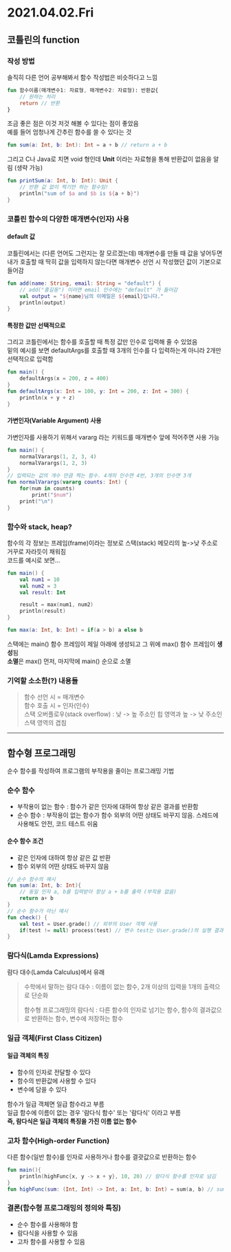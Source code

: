 # 2021.04.02.Fri
## 코틀린의 function
### 작성 방법
솔직히 다른 언어 공부해봐서 함수 작성법은 비슷하다고 느낌
```kotlin
fun 함수이름(매개변수1: 자료형, 매개변수2: 자료형): 반환값{
    // 원하는 처리
    return // 반환
}
```
조금 좋은 점은 이것 저것 해볼 수 있다는 점이 좋았음   
예를 들어 엄청나게 간추린 함수를 쓸 수 있다는 것
```kotlin
fun sum(a: Int, b: Int): Int = a + b // return a + b
```
그리고 C나 Java로 치면 void 형인데 **Unit** 이라는 자료형을 통해 반환값이 없음을 알림 (생략 가능)
```kotlin
fun printSum(a: Int, b: Int): Unit {
    // 반환 값 없이 찍기만 하는 함수임!
    println("sum of $a and $b is ${a + b}")
}
```
### 코틀린 함수의 다양한 매개변수(인자) 사용
#### default 값
코틀린에서는 (다른 언어도 그런지는 잘 모르겠는데) 매개변수를 만들 때 값을 넣어두면 내가 호출할 때 딱히 값을 입력하지 않는다면 
매개변수 선언 시 작성했던 값이 기본으로 들어감
```kotlin
fun add(name: String, email: String = "default") {
    // add("홍길동") 이러면 email 인수에는 "default" 가 들어감
    val output = "${name}님의 이메일은 ${email}입니다."
    println(output)
}
```
#### 특정한 값만 선택적으로
그리고 코틀린에서는 함수를 호출할 때 특정 값만 인수로 입력해 줄 수 있었음   
밑의 예시를 보면 defaultArgs를 호출할 때 3개의 인수를 다 입력하는게 아니라 2개만 선택적으로 입력함
```kotlin
fun main() {
    defaultArgs(x = 200, z = 400)
}
fun defaultArgs(x: Int = 100, y: Int = 200, z: Int = 300) {
    println(x + y + z)
}
```
#### 가변인자(Variable Argument) 사용
가변인자를 사용하기 위해서 vararg 라는 키워드를 매개변수 앞에 적어주면 사용 가능
```kotlin
fun main() {
    normalVarargs(1, 2, 3, 4)
    normalVarargs(1, 2, 3)
}
// 입력되는 값의 개수 만큼 찍는 함수. 4개의 인수면 4번, 3개의 인수면 3개
fun normalVarargs(vararg counts: Int) {
    for(num in counts)
        print("$num")
    print("\n")
}
```
### 함수와 stack, heap?
함수의 각 정보는 프레임(frame)이라는 정보로 스택(stack) 메모리의 높->낮 주소로 거꾸로 자라듯이 채워짐   
코드를 예시로 보면...
```kotlin
fun main() {
    val num1 = 10
    val num2 = 3
    val result: Int

    result = max(num1, num2)
    println(result)
}

fun max(a: Int, b: Int) = if(a > b) a else b
```
스택에는 main() 함수 프레임이 제일 아래에 생성되고 그 위에 max() 함수 프레임이 **생성**됨   
**소멸**은 max() 먼저, 마지막에 main() 순으로 소멸
### 기억할 소소한(?) 내용들
> 함수 선언 시 = 매개변수   
> 함수 호출 시 = 인자(인수)   
> 스택 오버플로우(stack overflow) : 낮 -> 높 주소인 힙 영역과 높 -> 낮 주소인 스택 영역의 겹침
---
## 함수형 프로그래밍
순수 함수를 작성하여 프로그램의 부작용을 줄이는 프로그래밍 기법
### 순수 함수
* 부작용이 없는 함수 : 함수가 같은 인자에 대하여 항상 같은 결과를 반환함   
* 순수 함수 : 부작용이 없는 함수가 함수 외부의 어떤 상태도 바꾸지 않음. 
  스레드에 사용해도 안전, 코드 테스트 쉬움
#### 순수 함수 조건
* 같은 인자에 대하여 항상 같은 값 반환
* 함수 외부의 어떤 상태도 바꾸지 않음
```kotlin
// 순수 함수의 예시
fun sum(a: Int, b: Int){
    // 동일 인자 a, b를 입력받아 항상 a + b를 출력 (부작용 없음)
    return a+ b
}
// 순수 함수가 아닌 예시
fun check() {
    val test = User.grade() // 외부의 User 객체 사용
    if(test != null) process(test) // 변수 test는 User.grade()의 실행 결과에 따라 달라짐
}
```
### 람다식(Lamda Expressions)
람다 대수(Lamda Calculus)에서 유래   
> 수학에서 말하는 람다 대수 : 이름이 없는 함수, 2개 이상의 입력을 1개의 출력으로 단순화   
> 
> 함수형 프로그래밍의 람다식 : 다른 함수의 인자로 넘기는 함수, 함수의 결과값으로 반환하는 함수, 변수에 저장하는 함수   
### 일급 객체(First Class Citizen)
#### 일급 객체의 특징
* 함수의 인자로 전달할 수 있다
* 함수의 반환값에 사용할 수 있다
* 변수에 담을 수 있다   

함수가 일급 객체면 일급 함수라고 부름   
일급 함수에 이름이 없는 경우 '람다식 함수' 또는 '람다식' 이라고 부름   
**즉, 람다식은 일급 객체의 특징을 가진 이름 없는 함수**
### 고차 함수(High-order Function)
다른 함수(일반 함수)를 인자로 사용하거나 함수를 결괏값으로 반환하는 함수
```kotlin
fun main(){
    println(highFunc{x, y -> x + y}, 10, 20) // 람다식 함수를 인자로 넘김
}
fun highFunc(sum: (Int, Int) -> Int, a: Int, b: Int) = sum(a, b) // sum 매개변수는 함수
```
### 결론(함수형 프로그래밍의 정의와 특징)
* 순수 함수를 사용해야 함
* 람다식을 사용할 수 있음
* 고차 함수를 사용할 수 있음